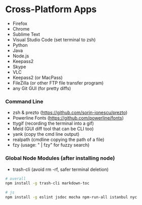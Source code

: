 # Cross-Platform Apps

- Firefox
- Chrome
- Sublime Text
- Visual Studio Code (set terminal to zsh)
- Python
- Java
- Node.js
- Keepass2
- Skype
- VLC
- Keepass2 (or MacPass)
- FileZilla (or other FTP file transfer program)
- any Git GUI (for pretty diffs)

### Command Line
- zsh & prezto (https://github.com/sorin-ionescu/prezto)
- Powerline Fonts (https://github.com/powerline/fonts)
- ttygif (recording the terminal into a gif)
- Meld (GUI diff tool that can be CLI too)
- yank (copy the cmd line output)
- realpath (cmdline copying the path of a file)
- fzy (usage: "<cmd> | fzy" for fuzzy search)

### Global Node Modules (after installing node)
- trash-cli (avoid rm -rf, safer terminal deletion)
```bash
# overall
npm install -g trash-cli markdown-toc

# js
npm install -g eslint jsdoc mocha npm-run-all istanbul nyc
```
